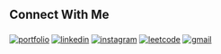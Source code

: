 <h2 align="left">Connect With Me</h2>

###

[![portfolio](https://img.shields.io/badge/my_portfolio-0bceaf?style=for-the-badge&logo=ko-fi&logoColor=white)](https://vtran.org/)
[![linkedin](https://img.shields.io/badge/linkedin-0A66C2?style=for-the-badge&logo=linkedin&logoColor=white)](https://www.linkedin.com/in/viinh/)
[![instagram](https://img.shields.io/badge/instagram-d62976?style=for-the-badge&logo=instagram&logoColor=white)](https://www.instagram.com/v_iinh/)
[![leetcode](https://img.shields.io/badge/leetcode-fcc34a?style=for-the-badge&logo=leetcode&logoColor=black)](https://leetcode.com/v_iinh/)
[![gmail](https://img.shields.io/badge/Email-c71610?style=for-the-badge&logo=gmail&logoColor=white)](mailto:officiallyvt@gmail.com)
